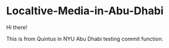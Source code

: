 # Localtive-Media-in-Abu-Dhabi

Hi there!

This is from Quintus in NYU Abu Dhabi testing commit function.
